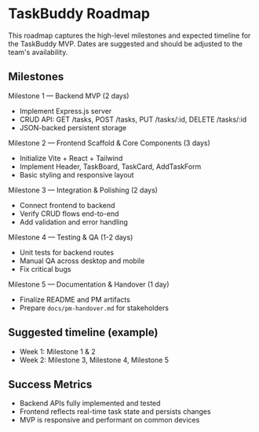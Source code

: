 # TaskBuddy Roadmap

This roadmap captures the high-level milestones and expected timeline for the TaskBuddy MVP. Dates are suggested and should be adjusted to the team's availability.

## Milestones

Milestone 1 — Backend MVP (2 days)
- Implement Express.js server
- CRUD API: GET /tasks, POST /tasks, PUT /tasks/:id, DELETE /tasks/:id
- JSON-backed persistent storage

Milestone 2 — Frontend Scaffold & Core Components (3 days)
- Initialize Vite + React + Tailwind
- Implement Header, TaskBoard, TaskCard, AddTaskForm
- Basic styling and responsive layout

Milestone 3 — Integration & Polishing (2 days)
- Connect frontend to backend
- Verify CRUD flows end-to-end
- Add validation and error handling

Milestone 4 — Testing & QA (1-2 days)
- Unit tests for backend routes
- Manual QA across desktop and mobile
- Fix critical bugs

Milestone 5 — Documentation & Handover (1 day)
- Finalize README and PM artifacts
- Prepare `docs/pm-handover.md` for stakeholders

## Suggested timeline (example)
- Week 1: Milestone 1 & 2
- Week 2: Milestone 3, Milestone 4, Milestone 5

## Success Metrics
- Backend APIs fully implemented and tested
- Frontend reflects real-time task state and persists changes
- MVP is responsive and performant on common devices

